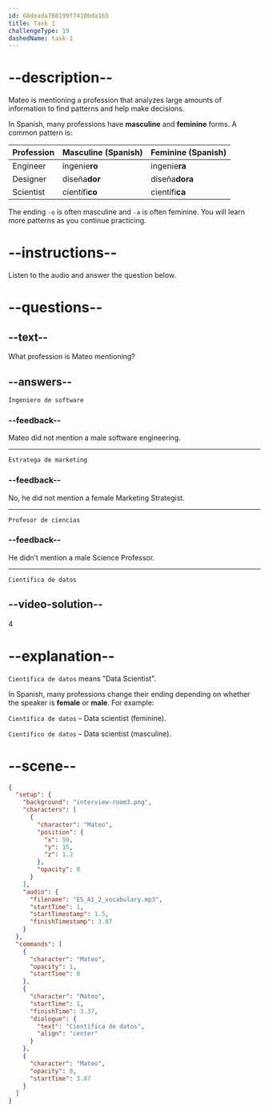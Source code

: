 ```yaml
---
id: 68deada768199f7410bda165
title: Task 1
challengeType: 19
dashedName: task-1
---
```


<!-- (Audio) Mateo: Científica de datos. -->

# --description--

Mateo is mentioning a profession that analyzes large amounts of information to find patterns and help make decisions.

In Spanish, many professions have **masculine** and **feminine** forms. A common pattern is:

| Profession         | Masculine (Spanish)     | Feminine (Spanish)      |
|-----------------|-------------------------|--------------------------|
| Engineer        | ingenie**ro**           | ingenie**ra**            |
| Designer        | diseña**dor**          | diseña**dora**           |
| Scientist       | científi**co**          | científi**ca**           |

The ending `-o` is often masculine and `-a` is often feminine. You will learn more patterns as you continue practicing.

# --instructions--

Listen to the audio and answer the question below.

# --questions--

## --text--

What profession is Mateo mentioning?

## --answers--

`Ingeniero de software`

### --feedback--

Mateo did not mention a male software engineering.  

---

`Estratega de marketing`

### --feedback--

No, he did not mention a female Marketing Strategist.  

---

`Profesor de ciencias`

### --feedback--

He didn’t mention a male Science Professor.  

---

`Científica de datos`

## --video-solution--

4

# --explanation--

`Científica de datos` means "Data Scientist".  

In Spanish, many professions change their ending depending on whether the speaker is **female** or **male**. For example:

`Científica de datos` – Data scientist (feminine).

`Científico de datos` – Data scientist (masculine).

# --scene--

```json
{
  "setup": {
    "background": "interview-room3.png",
    "characters": [
      {
        "character": "Mateo",
        "position": {
          "x": 50,
          "y": 15,
          "z": 1.2
        },
        "opacity": 0
      }
    ],
    "audio": {
      "filename": "ES_A1_2_vocabulary.mp3",
      "startTime": 1,
      "startTimestamp": 1.5,
      "finishTimestamp": 3.87
    }
  },
  "commands": [
    {
      "character": "Mateo",
      "opacity": 1,
      "startTime": 0
    },
    {
      "character": "Mateo",
      "startTime": 1,
      "finishTime": 3.37,
      "dialogue": {
        "text": "Científica de datos",
        "align": "center"
      }
    },
    {
      "character": "Mateo",
      "opacity": 0,
      "startTime": 3.87
    }
  ]
}
```
